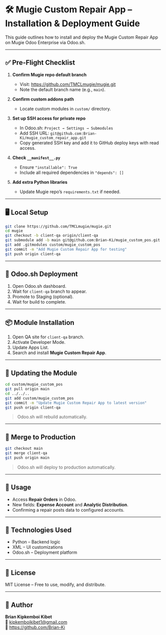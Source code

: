 # 🛠 Mugie Custom Repair App – Installation & Deployment Guide

This guide outlines how to install and deploy the Mugie Custom Repair App on Mugie Odoo Enterprise via Odoo.sh.

---

## ✅ Pre-Flight Checklist

1. **Confirm Mugie repo default branch**
   - Visit: https://github.com/TMCLmugie/mugie.git
   - Note the default branch name (e.g., `main`).

2. **Confirm custom addons path**
   - Locate custom modules in `custom/` directory.

3. **Set up SSH access for private repo**
   - In Odoo.sh: `Project → Settings → Submodules`
   - Add SSH URL: `git@github.com:Brian-Ki/mugie_custom_repair_app.git`
   - Copy generated SSH key and add it to GitHub deploy keys with read access.

4. **Check `__manifest__.py`**
   - Ensure `"installable": True`
   - Include all required dependencies in `"depends": []`

5. **Add extra Python libraries**
   - Update Mugie repo’s `requirements.txt` if needed.

---

## 🖥 Local Setup

```bash
git clone https://github.com/TMCLmugie/mugie.git
cd mugie
git checkout -b client-qa origin/client-qa
git submodule add -b main git@github.com:Brian-Ki/mugie_custom_pos.git custom/mugie_custom_pos
git add .gitmodules custom/mugie_custom_pos
git commit -m "Add Mugie Custom Repair App for testing"
git push origin client-qa
```

---

## 🚧 Odoo.sh Deployment

1. Open Odoo.sh dashboard.
2. Wait for `client-qa` branch to appear.
3. Promote to Staging (optional).
4. Wait for build to complete.

---

## 📦 Module Installation

1. Open QA site for `client-qa` branch.
2. Activate Developer Mode.
3. Update Apps List.
4. Search and install **Mugie Custom Repair App**.

---

## 🔄 Updating the Module

```bash
cd custom/mugie_custom_pos
git pull origin main
cd ../../..
git add custom/mugie_custom_pos
git commit -m "Update Mugie Custom Repair App to latest version"
git push origin client-qa
```

> Odoo.sh will rebuild automatically.

---

## 🚀 Merge to Production

```bash
git checkout main
git merge client-qa
git push origin main
```

> Odoo.sh will deploy to production automatically.

---

## 🧾 Usage

- Access **Repair Orders** in Odoo.
- New fields: **Expense Account** and **Analytic Distribution**.
- Confirming a repair posts data to configured accounts.

---

## 🧰 Technologies Used

- Python – Backend logic
- XML – UI customizations
- Odoo.sh – Deployment platform

---

## 📜 License

MIT License – Free to use, modify, and distribute.

---

## 👤 Author

**Brian Kipkemboi Kibet**  
📧 kipkemboikibet1@gmail.com  
🔗 https://github.com/Brian-Ki
```